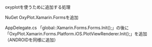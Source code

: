 oxyplotを使うために追加する処理

NuGet
OxyPlot.Xamarin.Formsを追加

AppDelegate.cs
「global::Xamarin.Forms.Forms.Init();」の後に
「OxyPlot.Xamarin.Forms.Platform.iOS.PlotViewRenderer.Init();」を追加
（ANDROIDを同様に追加）
